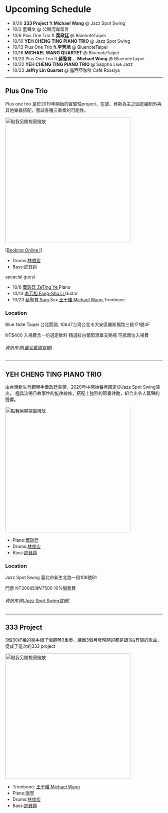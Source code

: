 # Upcoming Schedule

- 9/26 **333 Project** ft.**Michael Wang** @ Jazz Spot Swing 
- 10/2 董舜文 @ 公館河岸留言
- 10/6  Plus One Trio ft.__葉政廷__ @ BluenoteTaipei
- 10/10 **YEH CHENG TING PIANO TRIO** @ Jazz Spot Swing
- 10/13 Plus One Trio ft.**李芳旭**  @ BluenoteTaipei
- 10/18 **MICHAEL WANG QUARTET** @ BluenoteTaipei
- 10/20 Plus One Trio ft.__蘇聖育__ 、**Michael Wang** @ BluenoteTaipei
- 10/22 **YEH CHENG TING PIANO TRIO** @ Sappho Live Jazz
- 10/23 **Jeffry Lin Quartet** @ 露西亞咖啡 Café Rossiya


***
## Plus One Trio

Plus one trio 是於2019年開始的實驗性project，在鼓、貝斯為主之固定編制外與其他樂器搭配，嘗試各種三重奏的可能性。



<a href="https://www.facebook.com/events/759144631583521/?event_time_id=759144638250187
" target="_blank"><img src="https://i.imgur.com/pb5dnlm.jpg" 
alt="點我另開視窗撥放" width="400"/></a>

<a href="https://www.bluenotetaipei.com/events/tai-bei-lan-diao-zhou-er-jue-shi-xian-chang-0901-plus-one-trio-tue" target="_blank">[Booking Online !]</a>

 * Drums:<a href="https://www.facebook.com/JeffreyOnDrums/" target="_blank">林俊宏</a>
 * Bass:<a href="https://www.facebook.com/hsunshun.hsu/" target="_blank">許巽舜</a>
 
speacial guest

* 10/6  <a href="https://www.facebook.com/ye.z.ting.1/" target="_blank">葉政廷 ZeTing Ye </a> Piano 
* 10/13 <a href="https://www.facebook.com/fangshu.li" target="_blank">李芳旭 Fang-Shu Li </a> Guitar  
* 10/20 <a href="https://www.facebook.com/Sushenyu/" target="_blank">蘇聖育 Sam </a> Sax  <a href="https://www.facebook.com/boneofthewang" target="_blank">王于維 Michael Wang </a> Trombone




###  Location
Blue Note Taipei 台北藍調, 10647台灣台北市大安區羅斯福路三段171號4F

NT$400 入場費含一份選定飲料 精選紅白葡萄酒單支開瓶 可抵兩位入場費

###### 資訊來源<a href="https://www.bluenotetaipei.com/">[臺北藍調官網]</a>
---
## YEH CHENG TING PIANO TRIO

由台灣新生代鋼琴手葉政廷率領，2020年中開始每月固定於Jazz Spot Swing演出。
極具流暢且故事性的旋律線條，搭配上強烈的節奏律動，組合出令人驚豔的聲響。 

<a href="https://www.facebook.com/events/308217986901161/
" target="_blank"><img src="https://i.imgur.com/J8DCvAH.jpg" 
alt="點我另開視窗撥放" width="400"/></a>

 * Piano:<a href="https://www.facebook.com/ye.z.ting.1/" target="_blank">葉政廷</a>
 * Drums:<a href="https://www.facebook.com/JeffreyOnDrums/" target="_blank">林俊宏</a>
 * Bass:<a href="https://www.facebook.com/hsunshun.hsu/" target="_blank">許巽舜</a>

###  Location
Jazz Spot Swing 臺北市新生北路一段108號B1

門票 NT$300 低消 NT$500 10%服務費

###### 資訊來源<a href="https://www.facebook.com/JazzSwingSpot/">[Jazz Spot Swing官網]</a>
---

## 333 Project

3個30好幾的樂手組了個鋼琴3重奏，練團3個月發現開的都是跟3拍有關的歌曲，促成了這次的333 project

<a href="https://www.facebook.com/events/741548696634868/
" target="_blank"><img src="https://imgur.com/MhqT5gK.jpg" 
alt="點我另開視窗撥放" width="400"/></a>

 * Trombone: <a href="https://www.facebook.com/boneofthewang" target="_blank">王于維 Michael Wang </a> 
 * Piano:<a href="https://www.facebook.com/ning.tang.522/" target="_blank">唐寧</a>
 * Drums:<a href="https://www.facebook.com/JeffreyOnDrums/" target="_blank">林俊宏</a>
 * Bass:<a href="https://www.facebook.com/hsunshun.hsu/" target="_blank">許巽舜</a>

